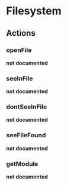 # Filesystem

## Actions


### openFile

__not documented__

### seeInFile

__not documented__

### dontSeeInFile

__not documented__

### seeFileFound

__not documented__

### getModule

__not documented__
